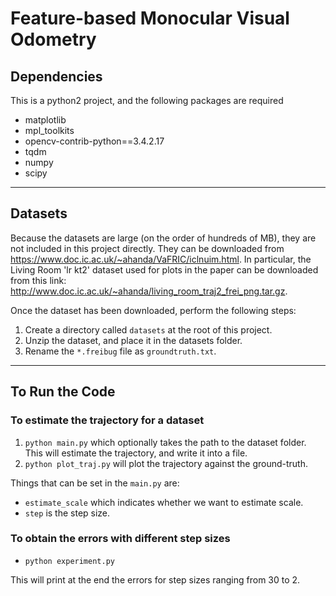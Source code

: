 # Feature-based Monocular Visual Odometry

## Dependencies

This is a python2 project, and the following packages are required

* matplotlib
* mpl_toolkits
* opencv-contrib-python==3.4.2.17
* tqdm
* numpy
* scipy

----------------------------------

## Datasets

Because the datasets are large (on the order of hundreds of MB), they are not included in this project directly. They can be downloaded from https://www.doc.ic.ac.uk/~ahanda/VaFRIC/iclnuim.html. In particular, the Living Room 'lr kt2' dataset used for plots in the paper can be downloaded from this link: http://www.doc.ic.ac.uk/~ahanda/living_room_traj2_frei_png.tar.gz.

Once the dataset has been downloaded, perform the following steps:

1. Create a directory called `datasets` at the root of this project.
2. Unzip the dataset, and place it in the datasets folder.
3. Rename the `*.freibug` file as `groundtruth.txt`.

----------------------------------

## To Run the Code

### To estimate the trajectory for a dataset

1. `python main.py` which optionally takes the path to the dataset folder. This will estimate the trajectory, and write it into a file.
2. `python plot_traj.py` will plot the trajectory against the ground-truth.

Things that can be set in the `main.py` are:

* `estimate_scale` which indicates whether we want to estimate scale.
* `step` is the step size.

### To obtain the errors with different step sizes

* `python experiment.py`

This will print at the end the errors for step sizes ranging from 30 to 2.
